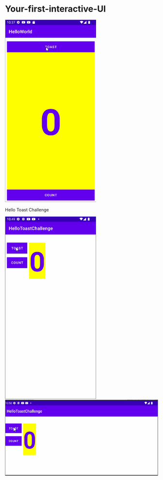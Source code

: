 # Your-first-interactive-UI

<img src="screenshots/hellotoast.gif" width="300px" height="600px">

 Hello Toast Challenge

<img src="screenshots/hellotoastchallenge.gif" width="300px" height="600px">
<img src="screenshots/challenge_land.gif" width="600px" height="250px">
